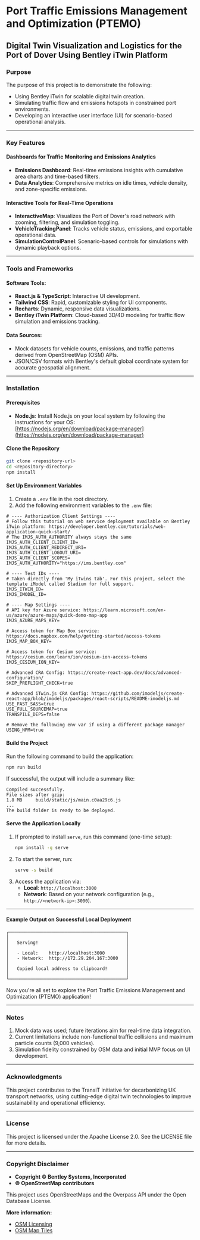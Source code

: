 # Port Traffic Emissions Management and Optimization (PTEMO)  
## Digital Twin Visualization and Logistics for the Port of Dover Using Bentley iTwin Platform  

### Purpose  
The purpose of this project is to demonstrate the following:  
- Using Bentley iTwin for scalable digital twin creation.  
- Simulating traffic flow and emissions hotspots in constrained port environments.  
- Developing an interactive user interface (UI) for scenario-based operational analysis.  

---

### Key Features  

#### Dashboards for Traffic Monitoring and Emissions Analytics  
- **Emissions Dashboard**: Real-time emissions insights with cumulative area charts and time-based filters.  
- **Data Analytics**: Comprehensive metrics on idle times, vehicle density, and zone-specific emissions.  

#### Interactive Tools for Real-Time Operations  
- **InteractiveMap**: Visualizes the Port of Dover's road network with zooming, filtering, and simulation toggling.  
- **VehicleTrackingPanel**: Tracks vehicle status, emissions, and exportable operational data.  
- **SimulationControlPanel**: Scenario-based controls for simulations with dynamic playback options.  

---

### Tools and Frameworks  

#### Software Tools:  
- **React.js & TypeScript**: Interactive UI development.  
- **Tailwind CSS**: Rapid, customizable styling for UI components.  
- **Recharts**: Dynamic, responsive data visualizations.  
- **Bentley iTwin Platform**: Cloud-based 3D/4D modeling for traffic flow simulation and emissions tracking.  

#### Data Sources:  
- Mock datasets for vehicle counts, emissions, and traffic patterns derived from OpenStreetMap (OSM) APIs.  
- JSON/CSV formats with Bentley's default global coordinate system for accurate geospatial alignment.  

---

### Installation  

#### Prerequisites  
- **Node.js**: Install Node.js on your local system by following the instructions for your OS:  
  [https://nodejs.org/en/download/package-manager](https://nodejs.org/en/download/package-manager)  

#### Clone the Repository  
```bash
git clone <repository-url>
cd <repository-directory>
npm install
```  

#### Set Up Environment Variables  
1. Create a `.env` file in the root directory.  
2. Add the following environment variables to the `.env` file:  

```dotenv
# ---- Authorization Client Settings ----
# Follow this tutorial on web service deployment available on Bentley iTwin platform: https://developer.bentley.com/tutorials/web-application-quick-start/
# The IMJS_AUTH_AUTHORITY always stays the same
IMJS_AUTH_CLIENT_CLIENT_ID=
IMJS_AUTH_CLIENT_REDIRECT_URI=
IMJS_AUTH_CLIENT_LOGOUT_URI=
IMJS_AUTH_CLIENT_SCOPES=
IMJS_AUTH_AUTHORITY="https://ims.bentley.com"

# ---- Test IDs ----
# Taken directly from 'My iTwins tab'. For this project, select the template iModel called Stadium for full support.
IMJS_ITWIN_ID=
IMJS_IMODEL_ID=

# ---- Map Settings ----
# API key for Azure service: https://learn.microsoft.com/en-us/azure/azure-maps/quick-demo-map-app
IMJS_AZURE_MAPS_KEY=

# Access token for Map Box service: https://docs.mapbox.com/help/getting-started/access-tokens
IMJS_MAP_BOX_KEY=

# Access token for Cesium service: https://cesium.com/learn/ion/cesium-ion-access-tokens
IMJS_CESIUM_ION_KEY=

# Advanced CRA Config: https://create-react-app.dev/docs/advanced-configuration/
SKIP_PREFLIGHT_CHECK=true

# Advanced iTwin.js CRA Config: https://github.com/imodeljs/create-react-app/blob/imodeljs/packages/react-scripts/README-imodeljs.md
USE_FAST_SASS=true
USE_FULL_SOURCEMAP=true
TRANSPILE_DEPS=false

# Remove the following env var if using a different package manager
USING_NPM=true
```  

#### Build the Project  
Run the following command to build the application:  
```bash
npm run build
```  
If successful, the output will include a summary like:  
```plaintext
Compiled successfully.
File sizes after gzip:
1.8 MB     build/static/js/main.c0aa29c6.js
...
The build folder is ready to be deployed.
```

#### Serve the Application Locally  
1. If prompted to install `serve`, run this command (one-time setup):  
   ```bash
   npm install -g serve
   ```  
2. To start the server, run:  
   ```bash
   serve -s build
   ```  
3. Access the application via:  
   - **Local**: `http://localhost:3000`  
   - **Network**: Based on your network configuration (e.g., `http://<network-ip>:3000`).  

---

#### Example Output on Successful Local Deployment  
```plaintext
┌────────────────────────────────────────────┐
│                                            │
│   Serving!                                 │
│                                            │
│   - Local:    http://localhost:3000        │
│   - Network:  http://172.29.204.167:3000   │
│                                            │
│   Copied local address to clipboard!       │
│                                            │
└────────────────────────────────────────────┘
```  

Now you're all set to explore the Port Traffic Emissions Management and Optimization (PTEMO) application!


---

### Notes  
1. Mock data was used; future iterations aim for real-time data integration.  
2. Current limitations include non-functional traffic collisions and maximum particle counts (9,000 vehicles).  
3. Simulation fidelity constrained by OSM data and initial MVP focus on UI development.

---

### Acknowledgments  
This project contributes to the TransiT initiative for decarbonizing UK transport networks, using cutting-edge digital twin technologies to improve sustainability and operational efficiency.

---

### License  
This project is licensed under the Apache License 2.0. See the LICENSE file for more details.  

---

### Copyright Disclaimer  
- **Copyright © Bentley Systems, Incorporated**  
- **© OpenStreetMap contributors**  

This project uses OpenStreetMaps and the Overpass API under the Open Database License.  

**More information:**  
- [OSM Licensing](https://www.openstreetmap.org/copyright)  
- [OSM Map Tiles](https://wiki.openstreetmap.org/wiki/Tile_usage_policy)  
  
